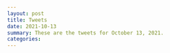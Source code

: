 ```yaml
---
layout: post
title: Tweets
date: 2021-10-13
summary: These are the tweets for October 13, 2021.
categories:
---
```


